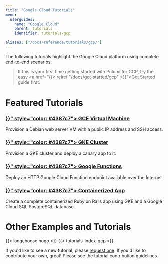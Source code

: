 ```yaml
---
title: "Google Cloud Tutorials"
menu:
  userguides:
    name: "Google Cloud"
    parent: tutorials
    identifier: tutorials-gcp

aliases: ["/docs/reference/tutorials/gcp/"]
---
```


The following tutorials highlight the Google Cloud platform using complete end-to-end scenarios.

> If this is your first time getting started with Pulumi for GCP, try the
> easy <a href="{{< relref "/docs/get-started/gcp" >}}">Get Started guide</a> first.

# Featured Tutorials

<div class="md:flex flex-row mt-6 mb-6">
    <div class="w-1/2 border-solid border-t-2 border-gray-200">
        <h3 class="no-anchor pt-4">
            <i class="fas fa-server pr-2"></i>
            <a href="{{< relref "gce-webserver" >}}" style="color: #4387c7">
                GCE Virtual Machine
            </a>
        </h3>
        <p>
            Provision a Debian web server VM with a public IP address and SSH access.
        </p>
    </div>
    <div class="w-1/2 border-solid ml-4 border-t-2 border-gray-200">
        <h3 class="no-anchor pt-4">
            <i class="fas fa-boxes pr-2"></i>
            <a href="{{< relref "../kubernetes/gke" >}}" style="color: #4387c7">
                GKE Cluster
            </a>
        </h3>
        <p>
            Provision a GKE cluster and deploy a canary app to it.
        </p>
    </div>
</div>

<div class="md:flex flex-row mt-6 mb-6">
    <div class="w-1/2 border-solid border-t-2 border-gray-200">
        <h3 class="no-anchor pt-4">
            <i class="fas fa-bolt pr-2"></i>
            <a href="{{< relref "gcp-ts-functions" >}}" style="color: #4387c7">
                Google Functions
            </a>
        </h3>
        <p>
            Deploy an HTTP Google Cloud Function endpoint available over the Internet.
        </p>
    </div>
    <div class="w-1/2 border-solid ml-4 border-t-2 border-gray-200">
        <h3 class="no-anchor pt-4">
            <i class="fas fa-database pr-2"></i>
            <a href="{{< relref "gcp-ts-k8s-ruby-on-rails-postgresql" >}}" style="color: #4387c7">
                Containerized App
            </a>
        </h3>
        <p>
            Create a complete containerized Ruby on Rails app using GKE and
            a Google Cloud SQL PostgreSQL database.
        </p>
    </div>
</div>

# Other Examples and Tutorials

{{< langchoose nogo >}}
{{< tutorials-index-gcp >}}

If you'd like to see a new tutorial, please [request one](
https://github.com/pulumi/docs/issues/new?title=New%20GCP%20Tutorial%20Request). If you'd like
to contribute your own, great! Please see the tutorial contribution guidelines.
